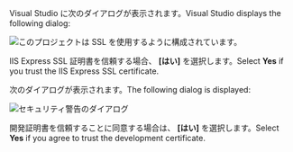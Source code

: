 <span data-ttu-id="e62de-101">Visual Studio に次のダイアログが表示されます。</span><span class="sxs-lookup"><span data-stu-id="e62de-101">Visual Studio displays the following dialog:</span></span>

![このプロジェクトは SSL を使用するように構成されています。](~/getting-started/_static/trustCert.png)

<span data-ttu-id="e62de-105">IIS Express SSL 証明書を信頼する場合、 **[はい]** を選択します。</span><span class="sxs-lookup"><span data-stu-id="e62de-105">Select **Yes** if you trust the IIS Express SSL certificate.</span></span>

<span data-ttu-id="e62de-106">次のダイアログが表示されます。</span><span class="sxs-lookup"><span data-stu-id="e62de-106">The following dialog is displayed:</span></span>

![セキュリティ警告のダイアログ](~/getting-started/_static/cert.png)

<span data-ttu-id="e62de-108">開発証明書を信頼することに同意する場合は、 **[はい]** を選択します。</span><span class="sxs-lookup"><span data-stu-id="e62de-108">Select **Yes** if you agree to trust the development certificate.</span></span>
